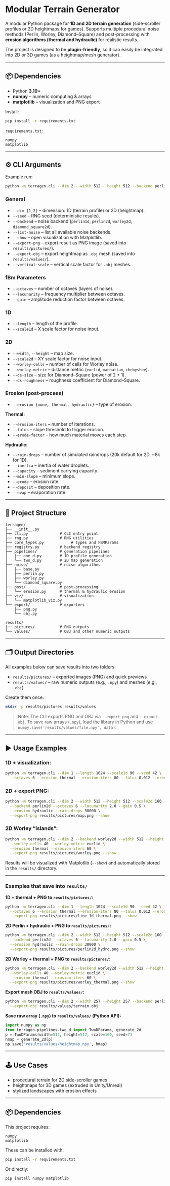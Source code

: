 # Modular Terrain Generator

A modular Python package for **1D and 2D terrain generation** (side-scroller profiles or 2D heightmaps for games). Supports multiple procedural noise methods (Perlin, Worley, Diamond–Square) and post-processing with **erosion algorithms (thermal and hydraulic)** for realistic results.

The project is designed to be **plugin-friendly**, so it can easily be integrated into 2D or 3D games (as a heightmap/mesh generator).

---

## 📦 Dependencies
- Python **3.10+**
- **numpy** – numeric computing & arrays
- **matplotlib** – visualization and PNG export

Install:
```bash
pip install -r requirements.txt
```
`requirements.txt`:
```text
numpy
matplotlib
```

---

## ⚙️ CLI Arguments

Example run:
```bash
python -m terragen.cli --dim 2 --width 512 --height 512 --backend perlin2d --octaves 6 --show
```

### General
- `--dim {1,2}` – dimension: 1D (terrain profile) or 2D (heightmap).
- `--seed` – RNG seed (deterministic results).
- `--backend` – noise backend (`perlin1d`, `perlin2d`, `worley2d`, `diamond_square2d`).
- `--list-noise` – list all available noise backends.
- `--show` – open visualization with Matplotlib.
- `--export-png` – export result as PNG image (saved into `results/pictures/`).
- `--export-obj` – export heightmap as `.obj` mesh (saved into `results/values/`).
- `--vertical-scale` – vertical scale factor for `.obj` meshes.

### fBm Parameters
- `--octaves` – number of octaves (layers of noise).
- `--lacunarity` – frequency multiplier between octaves.
- `--gain` – amplitude reduction factor between octaves.

### 1D
- `--length` – length of the profile.
- `--scale1d` – X scale factor for noise input.

### 2D
- `--width`, `--height` – map size.
- `--scale2d` – XY scale factor for noise input.
- `--worley-cells` – number of cells for Worley noise.
- `--worley-metric` – distance metric (`euclid`, `manhattan`, `chebyshev`).
- `--ds-size` – size for Diamond–Square (power of 2 + 1).
- `--ds-roughness` – roughness coefficient for Diamond–Square.

### Erosion (post-process)
- `--erosion {none, thermal, hydraulic}` – type of erosion.

**Thermal:**
- `--erosion-iters` – number of iterations.
- `--talus` – slope threshold to trigger erosion.
- `--erode-factor` – how much material moves each step.

**Hydraulic:**
- `--rain-drops` – number of simulated raindrops (20k default for 2D, ~8k for 1D).
- `--inertia` – inertia of water droplets.
- `--capacity` – sediment carrying capacity.
- `--min-slope` – minimum slope.
- `--erode` – erosion rate.
- `--deposit` – deposition rate.
- `--evap` – evaporation rate.

---

## 📁 Project Structure

```
terragen/
├── __init__.py
├── cli.py              # CLI entry point
├── rng.py              # RNG utilities
├── core_types.py            # types and FBMParams
├── registry.py         # backend registry
├── pipelines/          # generation pipelines
│   ├── one_d.py        # 1D profile generation
│   └── two_d.py        # 2D map generation
├── noise/              # noise algorithms
│   ├── base.py
│   ├── perlin.py
│   ├── worley.py
│   └── diamond_square.py
├── post/               # post-processing
│   └── erosion.py      # thermal & hydraulic erosion
├── viz/                # visualization
│   └── matplotlib_viz.py
└── export/             # exporters
    ├── png.py
    └── obj.py

results/
├── pictures/           # PNG outputs
└── values/             # OBJ and other numeric outputs
```

---

## 🗂️ Output Directories
All examples below can save results into two folders:
- `results/pictures/` – exported images (PNG) and quick previews
- `results/values/` – raw numeric outputs (e.g., `.npy`) and meshes (e.g., `.obj`)

Create them once:
```bash
mkdir -p results/pictures results/values
```

> Note: The CLI exports PNG and OBJ via `--export-png` and `--export-obj`. To save raw arrays (`.npy`), load the library in Python and use `numpy.save('results/values/file.npy', data)`.

---

## ▶️ Usage Examples

### 1D + visualization:
```bash
python -m terragen.cli --dim 1 --length 1024 --scale1d 90 --seed 42 \
  --octaves 6 --erosion thermal --erosion-iters 80 --talus 0.012 --erode-factor 0.55 --export-png results/pictures/line.png --show
```

### 2D + export PNG:
```bash
python -m terragen.cli --dim 2 --width 512 --height 512 --scale2d 160 --seed 7 \
  --backend perlin2d --octaves 6 --lacunarity 2.0 --gain 0.5 \
  --erosion hydraulic --rain-drops 30000 \
  --export-png results/pictures/map.png --show
```

### 2D Worley “islands”:
```bash
python -m terragen.cli --dim 2 --backend worley2d --width 512 --height 512 \
  --worley-cells 40 --worley-metric euclid \
  --erosion thermal --erosion-iters 60 \
  --export-png results/pictures/worley.png --show
```

Results will be visualized with Matplotlib (`--show`) and automatically stored in the `results/` directory.

---

### Examples that save into `results/`

**1D + thermal + PNG to `results/pictures/`:**
```bash
python -m terragen.cli --dim 1 --length 1024 --scale1d 90 --seed 42 \
  --octaves 6 --erosion thermal --erosion-iters 80 --talus 0.012 --erode-factor 0.55 \
  --export-png results/pictures/line_1d_thermal.png --show
```

**2D Perlin + hydraulic + PNG to `results/pictures/`:**
```bash
python -m terragen.cli --dim 2 --width 512 --height 512 --scale2d 160 --seed 7 \
  --backend perlin2d --octaves 6 --lacunarity 2.0 --gain 0.5 \
  --erosion hydraulic --rain-drops 30000 \
  --export-png results/pictures/perlin2d_hydro.png --show
```

**2D Worley + thermal + PNG to `results/pictures/`:**
```bash
python -m terragen.cli --dim 2 --backend worley2d --width 512 --height 512 \
  --worley-cells 40 --worley-metric euclid \
  --erosion thermal --erosion-iters 60 \
  --export-png results/pictures/worley_thermal.png --show
```

**Export mesh OBJ to `results/values/`:**
```bash
python -m terragen.cli --dim 2 --width 257 --height 257 --backend perlin2d \
  --export-obj results/values/terrain.obj
```

**Save raw array (`.npy`) to `results/values/` (Python API):**
```python
import numpy as np
from terragen.pipelines.two_d import TwoDParams, generate_2d
p = TwoDParams(width=512, height=512, scale=160, seed=7)
hmap = generate_2d(p)
np.save('results/values/heightmap.npy', hmap)
```

---

## 🕹️ Use Cases
- procedural terrain for 2D side-scroller games
- heightmaps for 3D games (extruded in Unity/Unreal)
- stylized landscapes with erosion effects

---

## 📦 Dependencies

This project requires:
```
numpy
matplotlib
```

These can be installed with:
```bash
pip install -r requirements.txt
```

Or directly:
```bash
pip install numpy matplotlib
```
